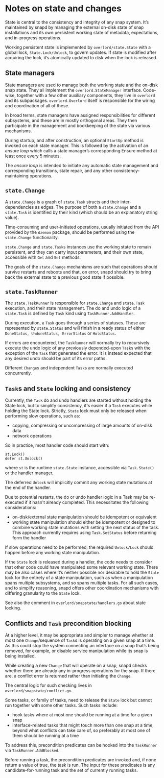 Notes on state and changes
===========================

State is central to the consistency and integrity of any snap system. It’s maintained by snapd by managing the external on-disk state of snap installations and its own persistent working state of metadata, expectations, and in-progress operations.

Working persistent state is implemented by `overlord/state.State` with a global lock, `State.Lock/Unlock`, to govern updates. If state is modified after acquiring the lock, it’s atomically updated to disk when the lock is released.

State managers
---------------
State managers are used to manage both the working state and the on-disk snap state. They all implement the `overlord.StateManager` interface. Code-wise, together with a few other auxiliary components, they live in `overlord` and its subpackages. `overlord.Overlord` itself is responsible for the wiring and coordination of all of these.

In broad terms, state managers have assigned responsibilities for different subsystems, and these are in mostly orthogonal areas. They then participate in the management and bookkeeping of the state via various mechanisms.

During startup, and after construction, an optional `StartUp` method is invoked on each state manager. This is followed by the activation of an *ensure loop* which calls a state manager’s corresponding Ensure method at least once every 5 minutes.

The *ensure loop* is intended to initiate any automatic state management and corresponding transitions, state repair, and any other consistency-maintaining operations.

`state.Change`
---------------
A `state.Change` is a graph of `state.Task` structs and their inter-dependencies as edges. The purpose of both a `state.Change` and a `state.Task` is identified by their kind (which should be an explanatory string value).

Time-consuming and user-initiated operations, usually initiated from the API provided by the `daemon` package, should be performed using the `state.Change` functionality.

`state.Change` and `state.Task`s instances use the working state to remain persistent, and they can carry input parameters, and their own state, accessible with `Get` and `Set` methods.

 The goals of the `state.Change` mechanisms are such that operations should survive restarts and reboots and that, on error, snapd should try to bring back the external state to a previous good state if possible.

`state.TaskRunner`
-------------------
The `state.TaskRunner` is responsible for `state.Change` and `state.Task` execution, and their state management. The do and undo logic of a `state.Task` is defined by `Task` kind using `TaskRunner.AddHandler`.

During execution, a `Task` goes through a series of statuses. These are represented by `state.Status` and will finish in a ready status of either `DoneStatus, UndoneStatus, ErrorStatus` or `HoldStatus`.

If errors are encountered, the `TaskRunner` will normally try to recursively execute the undo logic of any previously depended-upon `Task`s with the exception of the `Task` that generated the error. It is instead expected that any desired undo should be part of its error paths.

Different `Change`s and independent `Task`s are normally executed concurrently.

`Task`s and `State` locking and consistency
--------------------------------------------
Currently, the `Task`  do and undo handlers are started without holding the State lock, but to simplify consistency, it's easier if a `Task` executes while holding the State lock.
Strictly, `State` lock must only be released when performing slow operations, such as:
-   copying, compressing or uncompressing of large amounts of on-disk data
-   network operations

So in practice, most handler code should start with:

```
st.Lock()
defer st.Unlock()
```

where `st` is the runtime `state.State` instance, accessible via `Task.State()` or the handler manager.

The deferred `Unlock` will implicitly commit any working state mutations at the end of the handler.

Due to potential restarts, the do or undo handler logic in a Task may be re-executed if it hasn't already completed. This necessitates the following considerations:
-   on-disk/external state manipulation should be idempotent or equivalent
-   working state manipulation should either be idempotent or designed to combine working state mutations with setting the next status of the task. This approach currently requires using `Task.SetStatus` before returning form the handler

If slow operations need to be performed, the required `Unlock/Lock` should happen before any working state manipulation.

If the `State` lock is released during a handler, the code needs to consider that other code could have manipulated some relevant working state. There may be also cases where it’s neither possible nor desirable to hold the `State` lock for the entirety of a state manipulation, such as when a manipulation spans multiple subsystems, and so spans multiple tasks. For all such cases, and to simplify reasoning, snapd offers other coordination mechanisms with differing granularity to the `State` lock.

See also the comment in `overlord/snapstate/handlers.go` about state locking.

Conflicts and `Task` precondition blocking
-------------------------------------------
At a higher level, it may be appropriate and simpler to manage whether at most one `Change`/sequence of `Task`s is operating on a given snap at a time. As this could stop the system connecting an interface on a snap that’s being removed, for example, or disable service manipulation while its snap is being installed.

While creating a new `Change` that will operate on a snap, snapd checks whether there are already any in-progress operations for the snap. If there are, a conflict error is returned rather than initiating the `Change`.

The central logic for such checking lives in `overlord/snapstate/conflict.go`.

Some tasks, or family of tasks, need to release the `State` lock but cannot run together with some other tasks. Such tasks include:
-   hook tasks where at most one should be running at a time for a given snap
-   interface-related tasks that might touch more than one snap at a time, beyond what conflicts can take care of, so preferably at most one of them should be running at a time

To address this, precondition predicates can be hooked into the `TaskRunner` via `TaskRunner.AddBlocked`.

Before running a task, the precondition predicates are invoked and, if none return a value of true, the task is run. The input for these predicates is any candidate-for-running task and the set of currently running tasks.
